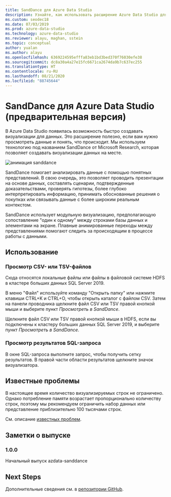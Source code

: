 ```yaml
---
title: SandDance для Azure Data Studio
description: Узнайте, как использовать расширение Azure Data Studio для быстрого создания визуализаций данных для лучшего понимания.
ms.custom: seodec18
ms.date: 07/03/2019
ms.prod: azure-data-studio
ms.technology: azure-data-studio
ms.reviewer: alayu, maghan, sstein
ms.topic: conceptual
author: yualan
ms.author: alayu
ms.openlocfilehash: 6369224595efffa83eb1bd3bed370f76030efe38
ms.sourcegitcommit: dc8a30a4a27e15fc6671ca2674da9b7c637ec255
ms.translationtype: HT
ms.contentlocale: ru-RU
ms.lasthandoff: 08/21/2020
ms.locfileid: "88745644"
---
```

# <a name="sanddance-for-azure-data-studio-preview"></a>SandDance для Azure Data Studio (предварительная версия)
В Azure Data Studio появилась возможность быстро создавать визуализации для данных. Это расширение полезно, если вам нужно просмотреть данные и понять, что происходит. Мы используем технологию под названием SandDance от Microsoft Research, которая позволяет создавать визуализации данных на месте.

![анимация sanddance](https://user-images.githubusercontent.com/11507384/54236654-52d42800-44d1-11e9-859e-6c5d297a46d2.gif)

SandDance помогает анализировать данные с помощью понятных представлений. В свою очередь, это позволяет проводить презентации на основе данных, составлять сценарии, подтвержденные доказательствами, проверять гипотезы, более глубоко интерпретировать информацию, принимать обоснованные решения о покупках или связывать данные с более широким реальным контекстом.

SandDance использует модульную визуализацию, предполагающую сопоставление "один к одному" между строками базы данных и элементами на экране.
Плавные анимированные переходы между представлениями помогают следить за происходящим в процессе работы с данными.

## <a name="usage"></a>Использование

### <a name="view-csv-or-tsv-files"></a>Просмотр CSV- или TSV-файлов
Сюда относятся локальные файлы или файлы в файловой системе HDFS в кластере больших данных SQL Server 2019.
 
В меню "Файл" используйте команду "Открыть папку" или нажмите клавиши CTRL+K и CTRL+O, чтобы открыть каталог с файлом CSV.  Затем на панели проводника щелкните файл CSV или TSV правой кнопкой мыши и выберите пункт *Просмотреть в SandDance*.

Щелкните файл CSV или TSV правой кнопкой мыши в HDFS, если вы подключены к кластеру больших данных SQL Server 2019, и выберите пункт *Просмотреть в SandDance*.

### <a name="view-sql-query-results"></a>Просмотр результатов SQL-запроса

В окне SQL-запроса выполните запрос, чтобы получить сетку результатов. В правой части области результатов щелкните значок визуализатора.

## <a name="known-issues"></a>Известные проблемы

В настоящее время количество визуализируемых строк не ограничено. Однако потребление памяти возрастает пропорционально количеству строк, поэтому мы рекомендуем ограничить набор данных или представление приблизительно 100 тысячами строк.

См. описание [известных проблем](https://microsoft.github.io/SandDance/#known-issues).

## <a name="release-notes"></a>Заметки о выпуске

### <a name="100"></a>1.0.0

Начальный выпуск azdata-sanddance

## <a name="next-steps"></a>Next Steps
Дополнительные сведения см. в [репозитории GitHub](https://github.com/Microsoft/SandDance).
